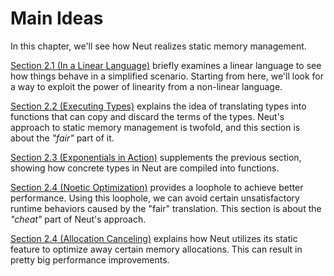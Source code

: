 # Main Ideas

In this chapter, we'll see how Neut realizes static memory management.

[Section 2.1 (In a Linear Language)](./in-a-linear-language.md) briefly examines a linear language to see how things behave in a simplified scenario. Starting from here, we'll look for a way to exploit the power of linearity from a non-linear language.

[Section 2.2 (Executing Types)](./executing-types.md) explains the idea of translating types into functions that can copy and discard the terms of the types. Neut's approach to static memory management is twofold, and this section is about the *"fair"* part of it.

[Section 2.3 (Exponentials in Action)](./exponentials-in-action.md) supplements the previous section, showing how concrete types in Neut are compiled into functions.

[Section 2.4 (Noetic Optimization)](./noetic-optimization.md) provides a loophole to achieve better performance. Using this loophole, we can avoid certain unsatisfactory runtime behaviors caused by the "fair" translation. This section is about the *"cheat"* part of Neut's approach.

[Section 2.4 (Allocation Canceling)](./allocation-canceling.md) explains how Neut utilizes its static feature to optimize away certain memory allocations. This can result in pretty big performance improvements.
